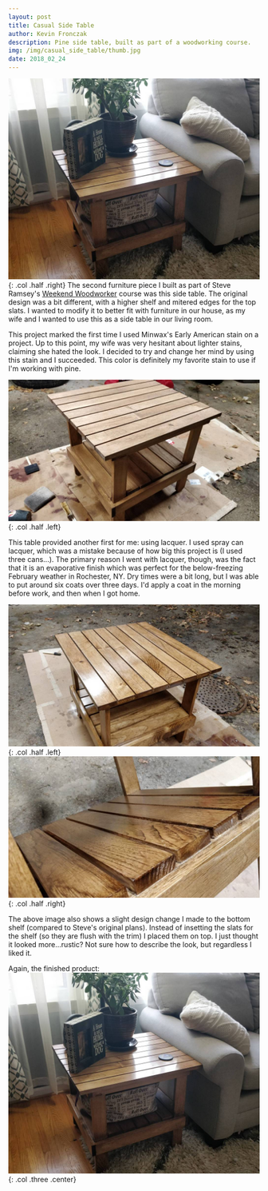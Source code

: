 ```yaml
---
layout: post
title: Casual Side Table
author: Kevin Fronczak
description: Pine side table, built as part of a woodworking course.
img: /img/casual_side_table/thumb.jpg
date: 2018_02_24
---
```


![Casual Side Table](/img/casual_side_table/side_table_staging.jpg "Casual Side Table"){: .col .half .right}
The second furniture piece I built as part of Steve Ramsey's [Weekend Woodworker](https://theweekendwoodworker.com) course was this side table.  The original design was a bit different, with a higher shelf and mitered edges for the top slats.  I wanted to modify it to better fit with furniture in our house, as my wife and I wanted to use this as a side table in our living room.

This project marked the first time I used Minwax's Early American stain on a project.  Up to this point, my wife was very hesitant about lighter stains, claiming she hated the look.  I decided to try and change her mind by using this stain and I succeeded.  This color is definitely my favorite stain to use if I'm working with pine.

![Side Table Stained](/img/casual_side_table/side_table_stain.jpg "Side Table Stained"){: .col .half .left}

This table provided another first for me: using lacquer.  I used spray can lacquer, which was a mistake because of how big this project is (I used three cans...).  The primary reason I went with lacquer, though, was the fact that it is an evaporative finish which was perfect for the below-freezing February weather in Rochester, NY.  Dry times were a bit long, but I was able to put around six coats over three days.  I'd apply a coat in the morning before work, and then when I got home.

![Side Table with Finish](/img/casual_side_table/side_table_finish1.jpg "Side Table with Finish"){: .col .half .left}
![Side Table bottom shelf with finish](/img/casual_side_table/side_table_finish2.jpg "Side table bottom shelf with finish"){: .col .half .right}

The above image also shows a slight design change I made to the bottom shelf (compared to Steve's original plans).  Instead of insetting the slats for the shelf (so they are flush with the trim) I placed them on top.  I just thought it looked more...rustic?  Not sure how to describe the look, but regardless I liked it.

Again, the finished product:
![Casual Side Table](/img/casual_side_table/side_table_staging.jpg "Completed casual side table"){: .col .three .center}

